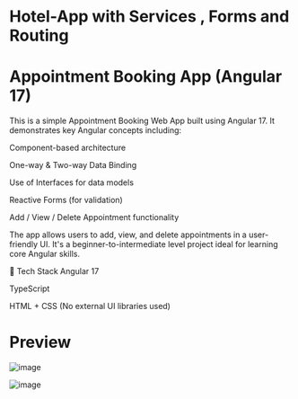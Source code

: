 # Hotel-App with Services , Forms and Routing

# Appointment Booking App (Angular 17)
This is a simple Appointment Booking Web App built using Angular 17.
It demonstrates key Angular concepts including:

Component-based architecture

One-way & Two-way Data Binding

Use of Interfaces for data models

Reactive Forms (for validation)

Add / View / Delete Appointment functionality

The app allows users to add, view, and delete appointments in a user-friendly UI.
It's a beginner-to-intermediate level project ideal for learning core Angular skills.

🔧 Tech Stack
Angular 17

TypeScript

HTML + CSS (No external UI libraries used)

# Preview

![image](https://github.com/user-attachments/assets/7160cb95-be73-4d23-8c8e-3e178751cc57)

![image](https://github.com/user-attachments/assets/8c229b56-800f-413a-94c1-5409bb2cad9f)


